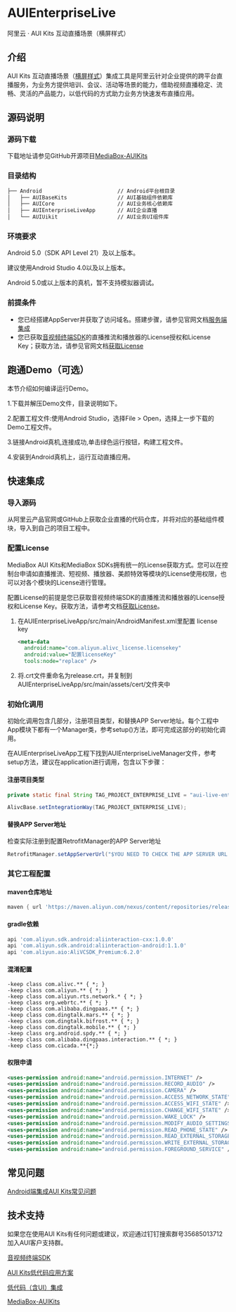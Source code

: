 # AUIEnterpriseLive
阿里云 · AUI Kits 互动直播场景（横屏样式）

## 介绍
AUI Kits 互动直播场景（[横屏样式](https://help.aliyun.com/document_detail/2402104.html)）集成工具是阿里云针对企业提供的跨平台直播服务，为业务方提供培训、会议、活动等场景的能力，借助视频直播稳定、流畅、灵活的产品能力，以低代码的方式助力业务方快速发布直播应用。

## 源码说明
### 源码下载
下载地址请参见GitHub开源项目[MediaBox-AUIKits](https://github.com/MediaBox-AUIKits/AUIEnterpriseLive)


### 目录结构

```html
├── Android                        // Android平台根目录
│   ├── AUIBaseKits                // AUI基础组件依赖库
│   ├── AUICore                    // AUI业务核心依赖库
│   ├── AUIEnterpriseLiveApp       // AUI企业直播
│   └── AUIUikit                   // AUI业务UI组件库
```

### 环境要求
Android 5.0（SDK API Level 21）及以上版本。

建议使用Android Studio 4.0以及以上版本。

Android 5.0或以上版本的真机，暂不支持模拟器调试。

### 前提条件
* 您已经搭建AppServer并获取了访问域名。搭建步骤，请参见官网文档[服务端集成](https://help.aliyun.com/document_detail/2401417.html)
* 您已获取[音视频终端SDK](https://help.aliyun.com/product/261167.html)的直播推流和播放器的License授权和License Key；获取方法，请参见官网文档[获取License](https://help.aliyun.com/document_detail/2391512.html)

## 跑通Demo（可选）

本节介绍如何编译运行Demo。

1.下载并解压Demo文件，目录说明如下。

2.配置工程文件:使用Android Studio，选择File > Open，选择上一步下载的Demo工程文件。

3.链接Android真机,连接成功,单击绿色运行按钮，构建工程文件。

4.安装到Android真机上，运行互动直播应用。

## 快速集成

### 导入源码

从阿里云产品官网或GitHub上获取企业直播的代码仓库，并将对应的基础组件模块，导入到自己的项目工程中。

### 配置License

MediaBox AUI Kits和MediaBox SDKs拥有统一的License获取方式。您可以在控制台申请如直播推流、短视频、播放器、美颜特效等模块的License使用权限，也可以对各个模块的License进行管理。

配置License的前提是您已获取音视频终端SDK的直播推流和播放器的License授权和License Key。获取方法，请参考文档[获取License](https://help.aliyun.com/document_detail/2391512.html)。

1. 在AUIEnterpriseLiveApp/src/main/AndroidManifest.xml里配置 license key

   ```xml
   <meta-data
     android:name="com.aliyun.alivc_license.licensekey"
     android:value="配置licenseKey"
     tools:node="replace" />
   ```

2. 将.crt文件重命名为release.crt，并复制到AUIEnterpriseLiveApp/src/main/assets/cert/文件夹中

### 初始化调用

初始化调用包含几部分，注册项目类型，和替换APP Server地址。每个工程中App模块下都有一个Manager类，参考setup()方法，即可完成这部分的初始化调用。

在AUIEnterpriseLiveApp工程下找到AUIEnterpriseLiveManager文件，参考setup方法，建议在application进行调用，包含以下步骤：

#### 注册项目类型

```java
private static final String TAG_PROJECT_ENTERPRISE_LIVE = "aui-live-enterprise";

AlivcBase.setIntegrationWay(TAG_PROJECT_ENTERPRISE_LIVE);
```

#### 替换APP Server地址

检查实际注册到配置RetrofitManager的APP Server地址
```java
RetrofitManager.setAppServerUrl("$YOU NEED TO CHECK THE APP SERVER URL HERE$");
```

### 其它工程配置

#### maven仓库地址

```groovy
maven { url 'https://maven.aliyun.com/nexus/content/repositories/releases' }
```

#### gradle依赖

```groovy
api 'com.aliyun.sdk.android:aliinteraction-cxx:1.0.0'
api 'com.aliyun.sdk.android:aliinteraction-android:1.1.0'
api 'com.aliyun.aio:AliVCSDK_Premium:6.2.0'
```

#### 混淆配置

```text
-keep class com.alivc.** { *; }
-keep class com.aliyun.** { *; }
-keep class com.aliyun.rts.network.* { *; }
-keep class org.webrtc.** { *; }
-keep class com.alibaba.dingpaas.** { *; }
-keep class com.dingtalk.mars.** { *; }
-keep class com.dingtalk.bifrost.** { *; }
-keep class com.dingtalk.mobile.** { *; }
-keep class org.android.spdy.** { *; }
-keep class com.alibaba.dingpaas.interaction.** { *; }
-keep class com.cicada.**{*;}
```

#### 权限申请

```xml
<uses-permission android:name="android.permission.INTERNET" />
<uses-permission android:name="android.permission.RECORD_AUDIO" />
<uses-permission android:name="android.permission.CAMERA" />
<uses-permission android:name="android.permission.ACCESS_NETWORK_STATE" />
<uses-permission android:name="android.permission.ACCESS_WIFI_STATE" />
<uses-permission android:name="android.permission.CHANGE_WIFI_STATE" />
<uses-permission android:name="android.permission.WAKE_LOCK" />
<uses-permission android:name="android.permission.MODIFY_AUDIO_SETTINGS" />
<uses-permission android:name="android.permission.READ_PHONE_STATE" />
<uses-permission android:name="android.permission.READ_EXTERNAL_STORAGE" />
<uses-permission android:name="android.permission.WRITE_EXTERNAL_STORAGE" />
<uses-permission android:name="android.permission.FOREGROUND_SERVICE" />
```

## 常见问题

[Android端集成AUI Kits常见问题](https://help.aliyun.com/document_detail/2401413.html)

## 技术支持

如果您在使用AUI Kits有任何问题或建议，欢迎通过钉钉搜索群号35685013712加入AUI客户支持群。

[音视频终端SDK](https://help.aliyun.com/product/261167.html)

[AUI Kits低代码应用方案](https://help.aliyun.com/document_detail/2391314.html)

[低代码（含UI）集成](https://help.aliyun.com/zh/live/user-guide/integrate-aui-kits/)

[MediaBox-AUIKits](https://github.com/orgs/MediaBox-AUIKits/repositories)

